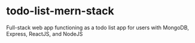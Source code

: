 # todo-list-mern-stack
Full-stack web app functioning as a todo list app for users with MongoDB, Express, ReactJS, and NodeJS
